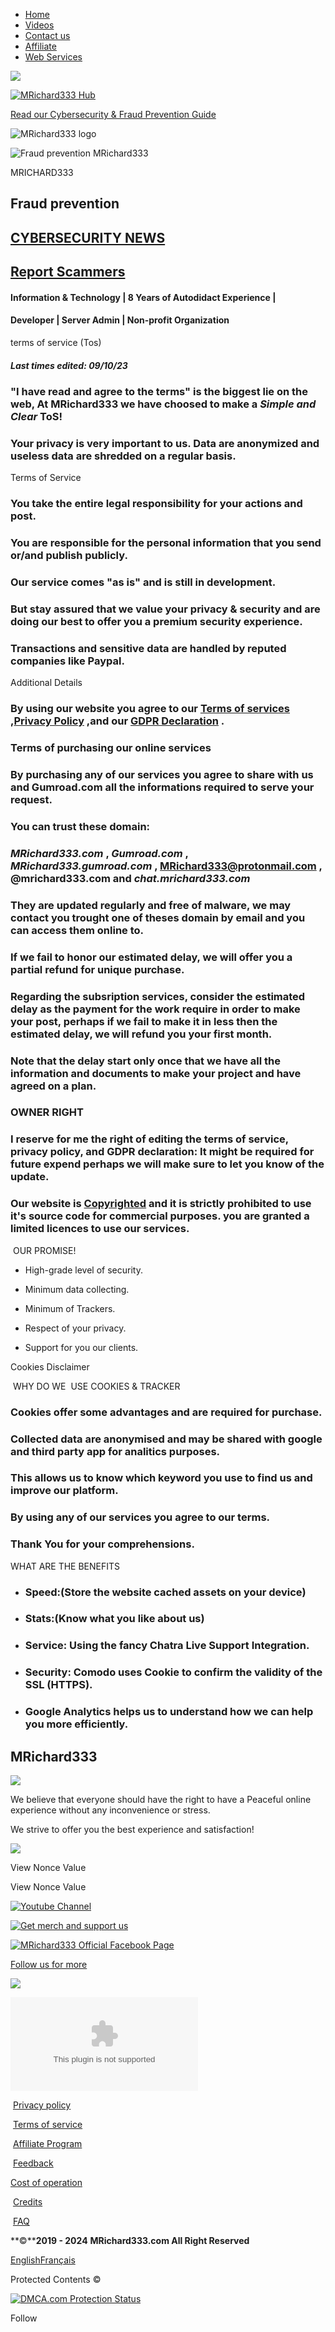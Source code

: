 * [Home](https://mrichard333.com/)
* [Videos](https://mrichard333.com/videos)
* [Contact us](https://mrichard333.com/contact)
* [Affiliate](https://mrichard333.com/affiliate)
* [Web Services](https://mrichard333.com/webservices)

![](gallery_gen/29b286a11c49a9f573b4efba388a3977_80x80_fit.png?ts=1725071175)

[![MRichard333 Hub](gallery/blogging(4)-ts1607293427.svg?ts=1725071175)](https://chat.mrichard333.com/dashboard "MRichard333 Hub")

[Read our Cybersecurity & Fraud Prevention Guide](https://mrichard333.com/CyberFortress "Keeping Your Digital Fortress Secure: The Ultimate Guide to Cybersecurity and Fraud Prevention")

![MRichard333 logo](gallery_gen/29b286a11c49a9f573b4efba388a3977_fit.png?ts=1725071175)

![Fraud prevention MRichard333](gallery_gen/29b286a11c49a9f573b4efba388a3977_fit.png?ts=1725071175)

MRICHARD333

Fraud prevention
----------------

[CYBERSECURITY NEWS](https://mrichard333.com/articles)
------------------------------------------------------

[Report Scammers](https://mrichard333.com/online-fraud-reporting)
-----------------------------------------------------------------

#### Information & Technology | 8 Years of Autodidact Experience |

#### Developer | Server Admin | Non-profit Organization

terms of service (Tos)

##### Last times edited: 09/10/23

### "I have read and agree to the terms" is the biggest lie on the web, At MRichard333 we have choosed to make a **_Simple and Clear_** ToS!

### Your privacy is very important to us. Data are anonymized and useless data are shredded on a regular basis.

Terms of Service

### You take the entire legal responsibility for your actions and post.

### You are responsible for the personal information that you send or/and publish publicly.

### Our service comes "as is" and is still in development.

### But stay assured that we value your privacy & security and are doing our best to offer you a premium security experience.

### Transactions and sensitive data are handled by reputed companies like Paypal.

Additional Details

### By using our website you agree to our [Terms of services](https://mrichard333.com/ToS) ,[Privacy Policy](https://mrichard333.com/Privacy-policy) ,and our [GDPR Declaration](https://mrichard333.com/GDPR) .

### Terms of purchasing our online services

### By purchasing any of our services you agree to share with us and Gumroad.com all the informations required to serve your request.

### You can trust these domain:

### _MRichard333.com_ , _Gumroad.com_ , _MRichard333.gumroad.com_ , MRichard333@protonmail.com , @mrichard333.com and _chat.mrichard333.com_

### They are updated regularly and free of malware, we may contact you trought one of theses domain by email and you can access them online to.

### If we fail to honor our estimated delay, we will offer you a partial refund for unique purchase.

### Regarding the subsription services, consider the estimated delay as the payment for the work require in order to make your post, perhaps if we fail to make it in less then the estimated delay, we will refund you your first month.

### Note that the delay start only once that we have all the information and documents to make your project and have agreed on a plan.

### OWNER RIGHT

### I reserve for me the right of editing the terms of service, privacy policy, and GDPR declaration: It might be required for future expend perhaps we will make sure to let you know of the update.

### Our website is [Copyrighted](https://www.dmca.com/owner/MRichard333) and it is strictly prohibited to use it's source code for commercial purposes. you are granted a limited licences to use our services.

 OUR PROMISE!

* High-grade level of security.

* Minimum data collecting.

* Minimum of Trackers.

* Respect of your privacy.

* Support for you our clients.

Cookies Disclaimer

 WHY DO WE  USE COOKIES & TRACKER

### Cookies offer some advantages and are required for purchase.

### Collected data are anonymised and may be shared with google and third party app for analitics purposes.

### This allows us to know which keyword you use to find us and improve our platform.

### By using any of our services you agree to our terms.

### Thank You for your comprehensions.

WHAT ARE THE BENEFITS

* ### Speed:(Store the website cached assets on your device)
    

* ### Stats:(Know what you like about us)
    

* ### Service: Using the fancy Chatra Live Support Integration.
    

* ### Security: Comodo uses Cookie to confirm the validity of the SSL (HTTPS).
    

* ### Google Analytics helps us to understand how we can help you more efficiently.
    

MRichard333
-----------

![](https://mrichard333.com/MRichard333.com.png?ts=1725071175)

We believe that everyone should have the right to have a Peaceful online experience without any inconvenience or stress.

We strive to offer you the best experience and satisfaction!

![](gallery/comodo_secure_seal_100x85_transp-ts1543670128.png?ts=1725071175)

View Nonce Value

View Nonce Value

[![Youtube Channel](gallery_gen/807d7526bd1044cc0e5c6429bb4305f6_88x50_fit.png?ts=1725071175)](https://youtube.com/c/MRichard333 "MRichard333 Official YouTube Channel")

[](https://twitter.com/CyberCourse_333 "Follow us on twitter!")

[![Get merch and support us](gallery_gen/d8ba39ad5bdd30e5b0d3f7bf803639dc_128x80_fit.png?ts=1725071175)](https://www.patreon.com/MRichard333 "Get Merch and support us")

[![MRichard333 Official Facebook Page](gallery_gen/6c094af23e0638d89bf26e74378b2da1_60x60_fit.png?ts=1725071175)](https://facebook.com/mrichard333com/ "Join MRichard333 official Facebook Page!")

[Follow us for more](https://mrichard333.gumroad.com/follow "Follow our Newsletter")

[![](gallery/Screen%20Shot%202023-09-29%20at%202.28.23%20PM-ts1696012320.png)](https://tosdr.org/en/service/1728)

[![SiteLock](https://shield.sitelock.com/shield/mrichard333.com "SiteLock")](#)

[](https://mrichard333.com/Privacy-policy "Privacy policy")

 [Privacy policy](https://mrichard333.com/Privacy-policy)

[](https://mrichard333.com/ToS "Terms of Service")

 [Terms of service](https://mrichard333.com/ToS)

[](https://mrichard333.com/affiliate "Refer a friend")

 [Affiliate Program](https://mrichard333.com/affiliate)

[](https://mrichard333.com/contact "Contact us")

 [Feedback](https://mrichard333.com/contact)

[](https://mrichard333.com/profits "How we use our profits")

[Cost of operation](https://mrichard333.com/profits)

[](https://mrichard333.com/credits "Credits")

 [Credits](https://mrichard333.com/credits)

[](https://mrichard333.com/credits "Credits")

 [](https://mrichard333.com/credits)[FAQ](https://mrichard333.com/FAQ "Frequently Asked Question (FAQ)")

**©****2019 - 2024** **MRichard333.com All Right Reserved**

[English](https://mrichard333.com/ToS "English")[Français](https://mrichard333.com/fr/TdS "Français")

Protected Contents ©

[![DMCA.com Protection Status](https://images.dmca.com/Badges/dmca-badge-w200-5x1-06.png?ID=d82ceba8-2ebf-4d47-86d8-ea8248f872b4)](https://www.dmca.com/Protection/Status.aspx?ID=d82ceba8-2ebf-4d47-86d8-ea8248f872b4 "DMCA.com Protection Status")

  Follow